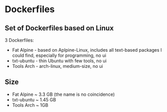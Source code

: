 # Dockerfiles
## Set of Dockerfiles based on Linux

3 Dockerfiles: 
- Fat Alpine - based on Aplpine-Linux, includes all text-based packages I could find, especially for programming, no ui
- txt-ubuntu - thin Ubuntu with few tools, no ui
- Tools Arch - arch-linux, medium-size, no ui

## Size
-   Fat Alpine ~ 3.3 GB (the name is no coincidence)
-	txt-ubuntu ~ 1.45 GB
-   Tools Arch ~ 1GB
